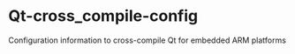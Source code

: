 Qt-cross_compile-config
=======================

Configuration information to cross-compile Qt for embedded ARM platforms

